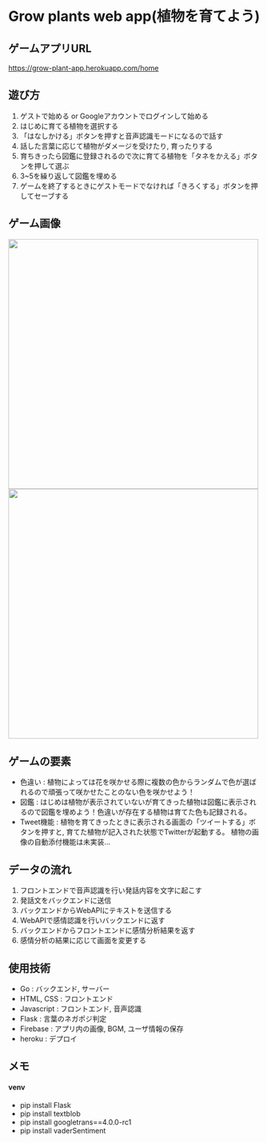 # Grow plants web app(植物を育てよう)

## ゲームアプリURL
https://grow-plant-app.herokuapp.com/home

## 遊び方
1. ゲストで始める or Googleアカウントでログインして始める
2. はじめに育てる植物を選択する
3. 「はなしかける」ボタンを押すと音声認識モードになるので話す
4. 話した言葉に応じて植物がダメージを受けたり, 育ったりする
5. 育ちきったら図鑑に登録されるので次に育てる植物を「タネをかえる」ボタンを押して選ぶ
6. 3~5を繰り返して図鑑を埋める
7. ゲームを終了するときにゲストモードでなければ「きろくする」ボタンを押してセーブする

## ゲーム画像
<img src="https://user-images.githubusercontent.com/80634409/142191709-2d18bd31-493c-4381-982b-e16c0b40b653.png" width=500>

<img src="https://user-images.githubusercontent.com/80634409/142191715-9b49917a-6f97-4cc1-83e2-5500da1b0fae.png" width=500>

## ゲームの要素
* 色違い : 植物によっては花を咲かせる際に複数の色からランダムで色が選ばれるので頑張って咲かせたことのない色を咲かせよう！
* 図鑑 : はじめは植物が表示されていないが育てきった植物は図鑑に表示されるので図鑑を埋めよう！色違いが存在する植物は育てた色も記録される。
* Tweet機能 : 植物を育てきったときに表示される画面の「ツイートする」ボタンを押すと, 育てた植物が記入された状態でTwitterが起動する。 植物の画像の自動添付機能は未実装…

## データの流れ
1. フロントエンドで音声認識を行い発話内容を文字に起こす
2. 発話文をバックエンドに送信
3. バックエンドからWebAPIにテキストを送信する
4. WebAPIで感情認識を行いバックエンドに返す
5. バックエンドからフロントエンドに感情分析結果を返す
6. 感情分析の結果に応じて画面を変更する


## 使用技術
* Go : バックエンド, サーバー
* HTML, CSS : フロントエンド
* Javascript : フロントエンド, 音声認識
* Flask : 言葉のネガポジ判定
* Firebase : アプリ内の画像, BGM, ユーザ情報の保存
* heroku : デプロイ

## メモ
#### venv
- pip install Flask
- pip install textblob
- pip install googletrans==4.0.0-rc1
- pip install vaderSentiment
